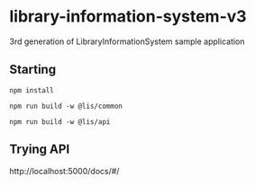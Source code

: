 # library-information-system-v3
3rd generation of LibraryInformationSystem sample application


## Starting


```
npm install

npm run build -w @lis/common

npm run build -w @lis/api
```



## Trying API

http://localhost:5000/docs/#/